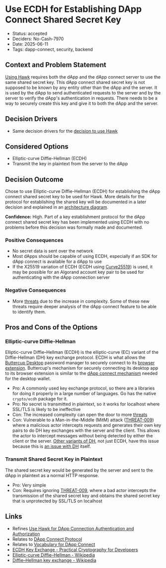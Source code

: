 # Use ECDH for Establishing DApp Connect Shared Secret Key

- Status: accepted
- Deciders: No-Cash-7970
- Date: 2025-06-11
- Tags: dapp-connect, security, backend

## Context and Problem Statement

[Using Hawk](20240821-use-hawk-for-dapp-connection-authentication-and-authorization.md) requires both the dApp and the dApp connect server to use the same shared secret key. This dApp connect shared secret key is not supposed to be known by any entity other than the dApp and the server. It is used by the dApp to send authenticated requests to the server and by the server to verify the dApp's authentication in requests. There needs to be a way to securely create this key and give it to both the dApp and the server.

## Decision Drivers

- Same decision drivers for the [decision to use Hawk](20240821-use-hawk-for-dapp-connection-authentication-and-authorization.md)

## Considered Options

- Elliptic-curve Diffie-Hellman (ECDH)
- Transmit the key in plaintext from the server to the dApp

## Decision Outcome

Chose to use Elliptic-curve Diffie-Hellman (ECDH) for establishing the dApp connect shared secret key to be used for Hawk. More details for the protocol for establishing the shared key will be documented in a later decision and explained in an [architecture diagram](../diagrams/README.md).

**Confidence:** High. Part of a key establishment protocol for the dApp connect shared secret key has been implemented using ECDH with no problems before this decision was formally made and documented.

### Positive Consequences

- No secret data is sent over the network
- Most dApps should be capable of using ECDH, especially if an SDK for dApp connect is available for a dApp to use
- If the X25519 variation of ECDH (ECDH using [Curve25519](https://en.wikipedia.org/wiki/Curve25519)) is used, it may be possible for an Algorand account key pair to be used for authenticating with the dApp connection server

### Negative Consequences

- More [threats](../threat-model/01-threats.md) due to the increase in complexity. Some of these new threats require deeper analysis of the dApp connect feature to be able to identify them.

## Pros and Cons of the Options

### Elliptic-curve Diffie-Hellman

Elliptic-curve Diffie–Hellman (ECDH) is the elliptic-curve (EC) variant of the Diffie-Hellman (DH) key exchange protocol. ECDH is what allows the [Buttercup Desktop](https://github.com/buttercup/buttercup-desktop) password manager to securely connect to its [browser extension](https://github.com/buttercup/buttercup-browser-extension). Buttercup's mechanism for securely connecting its desktop app to its browser extension is similar to the [dApp connect mechanism](20240102-use-local-server-to-connect-to-dapps.md) needed for the desktop wallet.

- Pro: A commonly used key exchange protocol, so there are a libraries for doing it properly in a large number of languages. Go has the native `crypto/ecdh` package for it.
- Pro: No secret is transmitted in plaintext, so it works for localhost where SSL/TLS is likely to be ineffective
- Con: The increased complexity can open the door to more [threats](../threat-model/01-threats.md)
- Con: Vulnerable to a Man-in-the-Middle (MitM) attack ([THREAT-009](../threat-model/01-threats.md#threat-009-interception-of-http-communication-between-dapp-and-wallet-connection-server)) where a malicious actor intercepts requests and generates their own key pairs to do DH key exchanges with the server and the client. This allows the actor to intercept messages without being detected by either the client or the server. [Other variants of DH](https://signal.org/docs/specifications/doubleratchet/#recovery-from-compromise), not just ECDH, have this issue because this is [an issue with DH](https://asecuritysite.com/dh/diffie_crack) itself.

### Transmit Shared Secret Key in Plaintext

The shared secret key would be generated by the server and sent to the dApp in plaintext as a normal HTTP response.

- Pro: Very simple
- Con: Requires ignoring [THREAT-009](../threat-model/01-threats.md#threat-009-interception-of-http-communication-between-dapp-and-wallet-connection-server), where a bad actor intercepts the transmission of the shared secret key and obtains the shared secret key that is unprotected by SSL/TLS on localhost

## Links

- Refines [Use Hawk for DApp Connection Authentication and Authorization](20240821-use-hawk-for-dapp-connection-authentication-and-authorization.md)
- Relates to [DApp Connect Protocol](20250619-dapp-connect-protocol.md)
- Relates to [Vocabulary for DApp Connect](20250621-vocab-for-dapp-connect.md)
- [ECDH Key Exchange - Practical Cryptography for Developers](https://cryptobook.nakov.com/asymmetric-key-ciphers/ecdh-key-exchange)
- [Elliptic-curve Diffie–Hellman - Wikipedia](https://en.wikipedia.org/wiki/Elliptic-curve_Diffie%E2%80%93Hellman)
- [Diffie–Hellman key exchange - Wikipedia](https://en.wikipedia.org/wiki/Diffie%E2%80%93Hellman_key_exchange)
